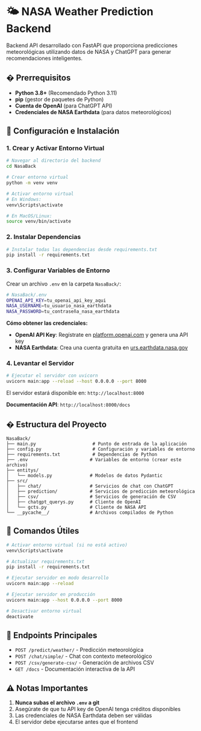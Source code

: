 # 🌤️ NASA Weather Prediction Backend

Backend API desarrollado con FastAPI que proporciona predicciones meteorológicas utilizando datos de NASA y ChatGPT para generar recomendaciones inteligentes.

## � Prerrequisitos

- **Python 3.8+** (Recomendado Python 3.11)
- **pip** (gestor de paquetes de Python)
- **Cuenta de OpenAI** (para ChatGPT API)
- **Credenciales de NASA Earthdata** (para datos meteorológicos)

## 🚀 Configuración e Instalación

### 1. Crear y Activar Entorno Virtual

```bash
# Navegar al directorio del backend
cd NasaBack

# Crear entorno virtual
python -m venv venv

# Activar entorno virtual
# En Windows:
venv\Scripts\activate

# En MacOS/Linux:
source venv/bin/activate
```

### 2. Instalar Dependencias

```bash
# Instalar todas las dependencias desde requirements.txt
pip install -r requirements.txt
```

### 3. Configurar Variables de Entorno

Crear un archivo `.env` en la carpeta `NasaBack/`:

```bash
# NasaBack/.env
OPENAI_API_KEY=tu_openai_api_key_aqui
NASA_USERNAME=tu_usuario_nasa_earthdata
NASA_PASSWORD=tu_contraseña_nasa_earthdata
```

**Cómo obtener las credenciales:**

- **OpenAI API Key**: Regístrate en [platform.openai.com](https://platform.openai.com) y genera una API key
- **NASA Earthdata**: Crea una cuenta gratuita en [urs.earthdata.nasa.gov](https://urs.earthdata.nasa.gov)

### 4. Levantar el Servidor

```bash
# Ejecutar el servidor con uvicorn
uvicorn main:app --reload --host 0.0.0.0 --port 8000
```

El servidor estará disponible en: `http://localhost:8000`

**Documentación API**: `http://localhost:8000/docs`

## � Estructura del Proyecto

```
NasaBack/
├── main.py                     # Punto de entrada de la aplicación
├── config.py                   # Configuración y variables de entorno
├── requirements.txt            # Dependencias de Python
├── .env                       # Variables de entorno (crear este archivo)
├── entitys/
│   └── models.py              # Modelos de datos Pydantic
├── src/
│   ├── chat/                  # Servicios de chat con ChatGPT
│   ├── prediction/            # Servicios de predicción meteorológica
│   ├── csv/                   # Servicios de generación de CSV
│   ├── chatgpt_querys.py      # Cliente de OpenAI
│   └── gcts.py                # Cliente de NASA API
└── __pycache__/               # Archivos compilados de Python
```

## 🔧 Comandos Útiles

```bash
# Activar entorno virtual (si no está activo)
venv\Scripts\activate

# Actualizar requirements.txt
pip install -r requirements.txt

# Ejecutar servidor en modo desarrollo
uvicorn main:app --reload

# Ejecutar servidor en producción
uvicorn main:app --host 0.0.0.0 --port 8000

# Desactivar entorno virtual
deactivate
```

## 📡 Endpoints Principales

- `POST /predict/weather/` - Predicción meteorológica
- `POST /chat/simple/` - Chat con contexto meteorológico
- `POST /csv/generate-csv/` - Generación de archivos CSV
- `GET /docs` - Documentación interactiva de la API

## ⚠️ Notas Importantes

1. **Nunca subas el archivo `.env` a git**
2. Asegúrate de que tu API key de OpenAI tenga créditos disponibles
3. Las credenciales de NASA Earthdata deben ser válidas
4. El servidor debe ejecutarse antes que el frontend